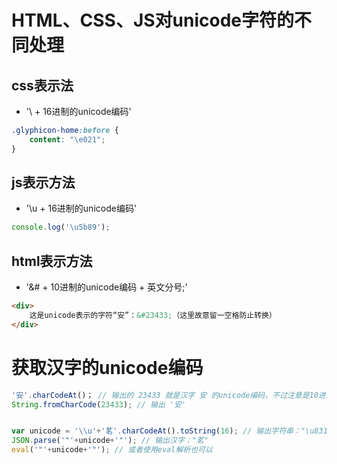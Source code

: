 # HTML、CSS、JS对unicode字符的不同处理

## css表示法

* '\ + 16进制的unicode编码'

```css
.glyphicon-home:before {
	content: "\e021";
}
```

## js表示方法

* '\u + 16进制的unicode编码'

```ts
console.log('\u5b89');
```

## html表示方法

* '&# + 10进制的unicode编码 + 英文分号;'

```html
<div>
	这是unicode表示的字符“安”：&#23433;（这里故意留一空格防止转换）
</div>
```

# 获取汉字的unicode编码

```ts
'安'.charCodeAt()； // 输出的 23433 就是汉字 安 的unicode编码，不过注意是10进制的
String.fromCharCode(23433); // 输出 '安'


var unicode = '\\u'+'茗'.charCodeAt().toString(16); // 输出字符串："\u8317"
JSON.parse('"'+unicode+'"'); // 输出汉字："茗"
eval('"'+unicode+'"'); // 或者使用eval解析也可以
```